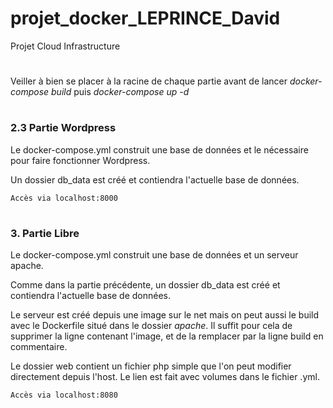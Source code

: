 # projet_docker_LEPRINCE_David
Projet Cloud Infrastructure

#

Veiller à bien se placer à la racine de chaque partie avant de lancer *docker-compose build* puis *docker-compose up -d*

#

### 2.3 Partie Wordpress

Le docker-compose.yml construit une base de données et le nécessaire pour faire fonctionner Wordpress.

Un dossier db_data est créé et contiendra l'actuelle base de données.

```
Accès via localhost:8000
```

#

### 3. Partie Libre

Le docker-compose.yml construit une base de données et un serveur apache.

Comme dans la partie précédente, un dossier db_data est créé et contiendra l'actuelle base de données.

Le serveur est créé depuis une image sur le net mais on peut aussi le build avec le Dockerfile situé dans le dossier *apache*. Il suffit pour cela de supprimer la ligne contenant l'image, et de la remplacer par la ligne build en commentaire.

Le dossier web contient un fichier php simple que l'on peut modifier directement depuis l'host. Le lien est fait avec volumes dans le fichier .yml.

```
Accès via localhost:8080
```
